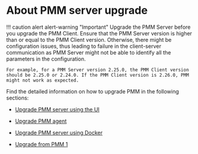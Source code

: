 # About PMM server upgrade

!!! caution alert alert-warning "Important"
    Upgrade the PMM Server before you upgrade the PMM Client.
    Ensure that the PMM Server version is higher than or equal to the PMM Client version. Otherwise, there might be configuration issues, thus leading to failure in the client-server communication as PMM Server might not be able to identify all the parameters in the configuration.

    For example, for a PMM Server version 2.25.0, the PMM Client version should be 2.25.0 or 2.24.0. If the PMM Client version is 2.26.0, PMM might not work as expected.

Find the detailed information on how to upgrade PMM in the following sections:

* [Upgrade PMM server using the UI](ui_upgrade.md)

* [Upgrade PMM agent](upgrade_agent.md)

* [Upgrade PMM server using Docker](upgrade_docker.md)

* [Upgrade from PMM 1](upgrade_from_pmm_1.md)